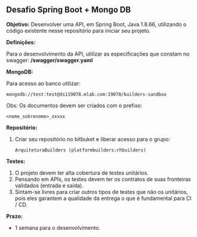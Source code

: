 ## Desafio Spring Boot + Mongo DB


**Objetivo:** 
Desenvolver uma API, em Spring Boot, Java 1.8.66, utilizando o código  existente nesse repositório para iniciar seu projeto.


**Definições:** 

Para o desenvolvimento da API, utilizar as especificações que constam no swagger:
**/swagger/swagger.yaml**


**MongoDB:**

Para acesso ao banco utilizar: 
```
mongodb://test:test@ds119078.mlab.com:19078/builders-sandbox
```
Obs: Os documentos devem ser criados com o prefixo:
```
<nome_sobrenome>_xxxxx
```

**Repositório:**

1. Criar seu repositório no bitbuket e liberar acesso para o grupo:
    ```
    ArquiteturaBuilders (platformbuilders:rhbuilders)
    ```

**Testes:**

1. O projeto devem ter alta cobertura de testes unitários.
2. Pensando em APIs, os testes devem ter os contratos de suas fronteiras validados (entrada e saída).
3. Sintam-se livres para criar outros tipos de testes que não os unitários, pois eles garantem a qualidade da entrega o que é fundamental para CI / CD.

**Prazo:**
* 1 semana para o desenvolvimento.

